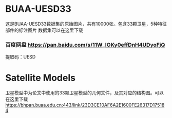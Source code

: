 # BUAA-UESD33
这是BUAA-UESD33数据集的原始图片，共有10000张。包含33颗卫星，5种特征部件的标注图片
数据集可以在这里下载
### 百度网盘 https://pan.baidu.com/s/11W_IOKy0effDnH4UDyoFjQ 
提取码：UESD 

Satellite Models
===
卫星模型中为论文中使用的33颗卫星模型的几何文件，及其对应的结构图。可以在这里下载 https://bhpan.buaa.edu.cn:443/link/23D3CE10AF6A2E1600FE26317D175184
